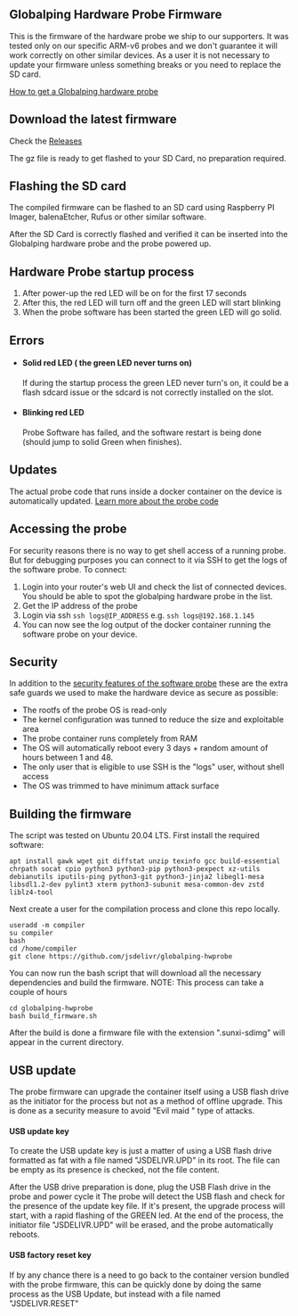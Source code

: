 ## Globalping Hardware Probe Firmware

This is the firmware of the hardware probe we ship to our supporters. It was tested only on our specific ARM-v6 probes and we don't guarantee it will work correctly on other similar devices.
As a user it is not necessary to update your firmware unless something breaks or you need to replace the SD card.

[How to get a Globalping hardware probe](https://github.com/jsdelivr/globalping-probe#hardware-probes)

## Download the latest firmware

Check the [Releases](https://github.com/jsdelivr/globalping-hwprobe/releases)

The gz file is ready to get flashed to your SD Card, no preparation required.

## Flashing the SD card

The compiled firmware can be flashed to an SD card using Raspberry PI Imager, balenaEtcher, Rufus or other similar software.

After the SD Card is correctly flashed and verified it can be inserted into the Globalping hardware probe and the probe powered up.


## Hardware Probe startup process

 1. After power-up the red LED will be on for the first 17 seconds
 2. After this, the red LED will turn off and the green LED will start blinking
 3. When the probe software has been started the green LED will go solid.

## Errors 

 - #### Solid red LED ( the green LED never turns on)
      If during the startup process the green LED never turn's on, it could be a flash sdcard issue or the sdcard is not correctly installed on the slot.
 - #### Blinking red LED
      Probe Software has failed, and the software restart is being done  (should jump to solid Green when finishes).

## Updates

The actual probe code that runs inside a docker container on the device is automatically updated. [Learn more about the probe code](https://github.com/jsdelivr/globalping-probe#readme)

## Accessing the probe

For security reasons there is no way to get shell access of a running probe. But for debugging purposes you can connect to it via SSH to get the logs of the software probe. To connect:

1. Login into your router's web UI and check the list of connected devices. You should be able to spot the globalping hardware probe in the list.
2. Get the IP address of the probe
3. Login via ssh `ssh logs@IP_ADDRESS` e.g. `ssh logs@192.168.1.145`
4. You can now see the log output of the docker container running the software probe on your device.

## Security

In addition to the [security features of the software probe](https://github.com/jsdelivr/globalping-probe#security) these are the extra safe guards we used to make the hardware device as secure as possible:

 - The rootfs of the probe OS is read-only 
 - The kernel configuration was tunned to reduce the size and exploitable area
 - The probe container runs completely from RAM
 - The OS will automatically reboot every 3 days + random amount of hours between 1 and 48.
 - The only user that is eligible to use SSH is the "logs" user, without shell access
 - The OS was trimmed to have minimum attack surface
 
## Building the firmware

The script was tested on Ubuntu 20.04 LTS.
First install the required software:

```
apt install gawk wget git diffstat unzip texinfo gcc build-essential chrpath socat cpio python3 python3-pip python3-pexpect xz-utils debianutils iputils-ping python3-git python3-jinja2 libegl1-mesa libsdl1.2-dev pylint3 xterm python3-subunit mesa-common-dev zstd liblz4-tool
```

Next create a user for the compilation process and clone this repo locally.
```
useradd -m compiler
su compiler
bash
cd /home/compiler
git clone https://github.com/jsdelivr/globalping-hwprobe
```

You can now run the bash script that will download all the necessary dependencies and build the firmware.
NOTE: This process can take a couple of hours

```
cd globalping-hwprobe
bash build_firmware.sh 
```

After the build is done a firmware file with the extension ".sunxi-sdimg" will appear in the current directory.

## USB update

The probe firmware can upgrade the container itself using a USB flash drive as the initiator for the process but not as a method of offline upgrade. This is done as a security measure to avoid "Evil maid " type of attacks. 

#### USB update key
To create the USB update key is just a matter of using a USB flash drive formatted as fat with a file named "JSDELIVR.UPD" in its root.
The file can be empty as its presence is checked, not the file content.

After the USB drive preparation is done, plug the USB Flash drive in the probe and power cycle it
The probe will detect the USB flash and check for the presence of the update key file.
If it's present, the upgrade process will start, with a rapid flashing of the GREEN led. At the end of the process, the initiator file  "JSDELIVR.UPD" will be erased, and the probe automatically reboots.


#### USB factory reset key
If by any chance there is a need to go back to the container version bundled with the probe firmware, this can be quickly done by doing the same process as the USB Update, but instead with a file named "JSDELIVR.RESET"

